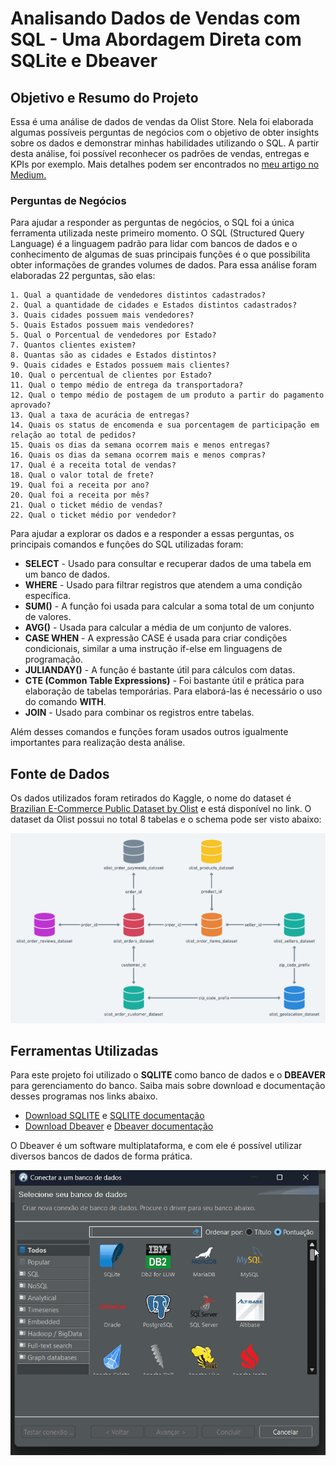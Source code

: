 # Analisando Dados de Vendas com SQL - Uma Abordagem Direta com SQLite e Dbeaver  
## Objetivo e Resumo do Projeto
Essa é uma análise de dados de vendas da Olist Store. Nela foi elaborada algumas possíveis perguntas de negócios com o objetivo de obter insights sobre os dados e demonstrar minhas habilidades utilizando o SQL. A partir desta análise, foi possível reconhecer os padrões de vendas, entregas e KPIs por exemplo. Mais detalhes podem ser encontrados no [meu artigo no Medium.](https://medium.com/@gleicearaujo638/analisando-dados-de-vendas-15d780d10be5) 

### Perguntas de Negócios 
Para ajudar a responder as perguntas de negócios, o SQL foi a única ferramenta utilizada neste primeiro momento. O SQL (Structured Query Language) é a linguagem padrão para lidar com bancos de dados e o conhecimento de algumas de suas principais funções é o que possibilita obter informações de grandes volumes de dados. Para essa análise foram elaboradas 22 perguntas, são elas:   


    1. Qual a quantidade de vendedores distintos cadastrados?
    2. Qual a quantidade de cidades e Estados distintos cadastrados?
    3. Quais cidades possuem mais vendedores?
    5. Quais Estados possuem mais vendedores?
    5. Qual o Porcentual de vendedores por Estado?
    7. Quantos clientes existem?
    8. Quantas são as cidades e Estados distintos?
    9. Quais cidades e Estados possuem mais clientes?
    10. Qual o percentual de clientes por Estado? 
    11. Qual o tempo médio de entrega da transportadora?
    12. Qual o tempo médio de postagem de um produto a partir do pagamento aprovado?
    13. Qual a taxa de acurácia de entregas? 
    14. Quais os status de encomenda e sua porcentagem de participação em relação ao total de pedidos?
    15. Quais os dias da semana ocorrem mais e menos entregas?
    16. Quais os dias da semana ocorrem mais e menos compras? 
    17. Qual é a receita total de vendas?
    18. Qual o valor total de frete?
    19. Qual foi a receita por ano?
    20. Qual foi a receita por mês?
    21. Qual o ticket médio de vendas?
    22. Qual o ticket médio por vendedor?  



  Para ajudar a explorar os dados e a responder a essas perguntas, os principais comandos e funções do SQL utilizadas foram: 

+ **SELECT** - Usado para consultar e recuperar dados de uma tabela em um banco de dados.
+ **WHERE** - Usado para filtrar registros que atendem a uma condição específica.
+ **SUM()** - A função foi usada para calcular a soma total de um conjunto de valores.
+ **AVG()** - Usada para calcular a média de um conjunto de valores.
+ **CASE WHEN** - A expressão CASE é usada para criar condições condicionais, similar a uma instrução if-else em linguagens de programação.
+ **JULIANDAY()** - A função é bastante útil para cálculos com datas.
+ **CTE (Common Table Expressions)** - Foi bastante útil e prática para elaboração de tabelas temporárias. Para elaborá-las é necessário o uso do comando **WITH**.
+ **JOIN** - Usado para combinar os registros entre tabelas.

Além desses comandos e funções foram usados outros igualmente importantes para realização desta análise. 

## Fonte de Dados 
Os dados utilizados foram retirados do Kaggle, o nome do dataset é [Brazilian E-Commerce Public Dataset by Olist](https://www.kaggle.com/datasets/olistbr/brazilian-ecommerce) e está disponível no link. 
O dataset da Olist possui no total 8 tabelas e o schema pode ser visto abaixo:   

![olist schema](imagens/olist_schema.png) 


## Ferramentas Utilizadas
Para este projeto foi utilizado o **SQLITE** como banco de dados e o **DBEAVER** para gerenciamento do banco. Saiba mais sobre download e documentação desses programas nos links abaixo. 
* [Download SQLITE](https://www.sqlite.org/) e [SQLITE documentação](https://www.sqlite.org/docs.html)
* [Download Dbeaver](https://dbeaver.io/download/) e [Dbeaver documentação](https://dbeaver.com/docs/dbeaver/)

O Dbeaver é um software multiplataforma, e com ele é possível utilizar diversos bancos de dados de forma prática.  


![Dbeaver](imagens/Animação_dbeaver.gif)

  

